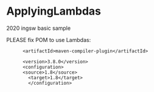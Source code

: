 # ApplyingLambdas
2020 ingsw basic sample

PLEASE fix POM to use Lambdas:


<plugin>
          
          <artifactId>maven-compiler-plugin</artifactId>
        
          <version>3.8.0</version>
          <configuration>
          <source>1.8</source>
            <target>1.8</target>
            </configuration>
          
        
          

